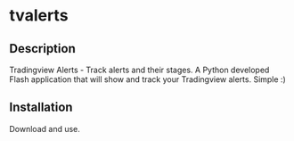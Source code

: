 # tvalerts

## Description
Tradingview Alerts - Track alerts and their stages.
A Python developed Flash application that will show and track your Tradingview alerts.
Simple :)

## Installation
Download and use.

